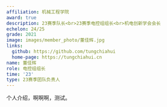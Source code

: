 ```yaml
---
affiliation: 机械工程学院
award: true
description: 23赛季队长<br>23赛季电控组组长<br>机电创新学会会长
echelon: 24/25
grade: 2021
image: images/member_photo/董佳辉.jpg
links:
  github: https://github.com/tungchiahui
  home-page: https://tungchiahui.cn
name: 董佳辉
role: 电控组组长
time: '23'
type: 23赛季团队负责人
---
```


个人介绍，啊啊啊，测试。


